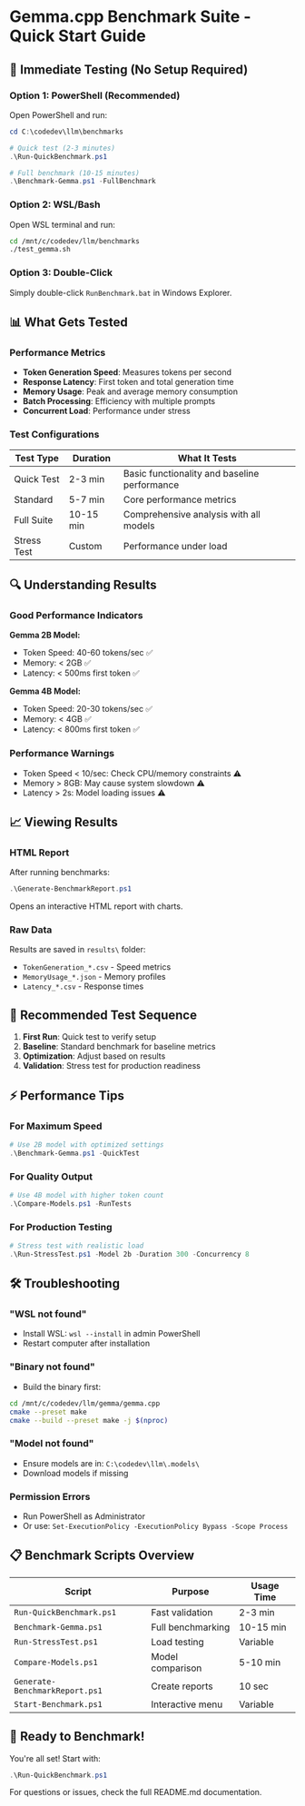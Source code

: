 # Gemma.cpp Benchmark Suite - Quick Start Guide

## 🚀 Immediate Testing (No Setup Required)

### Option 1: PowerShell (Recommended)

Open PowerShell and run:

```powershell
cd C:\codedev\llm\benchmarks

# Quick test (2-3 minutes)
.\Run-QuickBenchmark.ps1

# Full benchmark (10-15 minutes)
.\Benchmark-Gemma.ps1 -FullBenchmark
```

### Option 2: WSL/Bash

Open WSL terminal and run:

```bash
cd /mnt/c/codedev/llm/benchmarks
./test_gemma.sh
```

### Option 3: Double-Click

Simply double-click `RunBenchmark.bat` in Windows Explorer.

## 📊 What Gets Tested

### Performance Metrics
- **Token Generation Speed**: Measures tokens per second
- **Response Latency**: First token and total generation time
- **Memory Usage**: Peak and average memory consumption
- **Batch Processing**: Efficiency with multiple prompts
- **Concurrent Load**: Performance under stress

### Test Configurations

| Test Type | Duration | What It Tests |
|-----------|----------|---------------|
| Quick Test | 2-3 min | Basic functionality and baseline performance |
| Standard | 5-7 min | Core performance metrics |
| Full Suite | 10-15 min | Comprehensive analysis with all models |
| Stress Test | Custom | Performance under load |

## 🔍 Understanding Results

### Good Performance Indicators

**Gemma 2B Model:**
- Token Speed: 40-60 tokens/sec ✅
- Memory: < 2GB ✅
- Latency: < 500ms first token ✅

**Gemma 4B Model:**
- Token Speed: 20-30 tokens/sec ✅
- Memory: < 4GB ✅
- Latency: < 800ms first token ✅

### Performance Warnings

- Token Speed < 10/sec: Check CPU/memory constraints ⚠️
- Memory > 8GB: May cause system slowdown ⚠️
- Latency > 2s: Model loading issues ⚠️

## 📈 Viewing Results

### HTML Report
After running benchmarks:
```powershell
.\Generate-BenchmarkReport.ps1
```
Opens an interactive HTML report with charts.

### Raw Data
Results are saved in `results\` folder:
- `TokenGeneration_*.csv` - Speed metrics
- `MemoryUsage_*.json` - Memory profiles
- `Latency_*.csv` - Response times

## 🎯 Recommended Test Sequence

1. **First Run**: Quick test to verify setup
2. **Baseline**: Standard benchmark for baseline metrics
3. **Optimization**: Adjust based on results
4. **Validation**: Stress test for production readiness

## ⚡ Performance Tips

### For Maximum Speed
```powershell
# Use 2B model with optimized settings
.\Benchmark-Gemma.ps1 -QuickTest
```

### For Quality Output
```powershell
# Use 4B model with higher token count
.\Compare-Models.ps1 -RunTests
```

### For Production Testing
```powershell
# Stress test with realistic load
.\Run-StressTest.ps1 -Model 2b -Duration 300 -Concurrency 8
```

## 🛠️ Troubleshooting

### "WSL not found"
- Install WSL: `wsl --install` in admin PowerShell
- Restart computer after installation

### "Binary not found"
- Build the binary first:
```bash
cd /mnt/c/codedev/llm/gemma/gemma.cpp
cmake --preset make
cmake --build --preset make -j $(nproc)
```

### "Model not found"
- Ensure models are in: `C:\codedev\llm\.models\`
- Download models if missing

### Permission Errors
- Run PowerShell as Administrator
- Or use: `Set-ExecutionPolicy -ExecutionPolicy Bypass -Scope Process`

## 📋 Benchmark Scripts Overview

| Script | Purpose | Usage Time |
|--------|---------|------------|
| `Run-QuickBenchmark.ps1` | Fast validation | 2-3 min |
| `Benchmark-Gemma.ps1` | Full benchmarking | 10-15 min |
| `Run-StressTest.ps1` | Load testing | Variable |
| `Compare-Models.ps1` | Model comparison | 5-10 min |
| `Generate-BenchmarkReport.ps1` | Create reports | 10 sec |
| `Start-Benchmark.ps1` | Interactive menu | Variable |

## 🎉 Ready to Benchmark!

You're all set! Start with:

```powershell
.\Run-QuickBenchmark.ps1
```

For questions or issues, check the full README.md documentation.